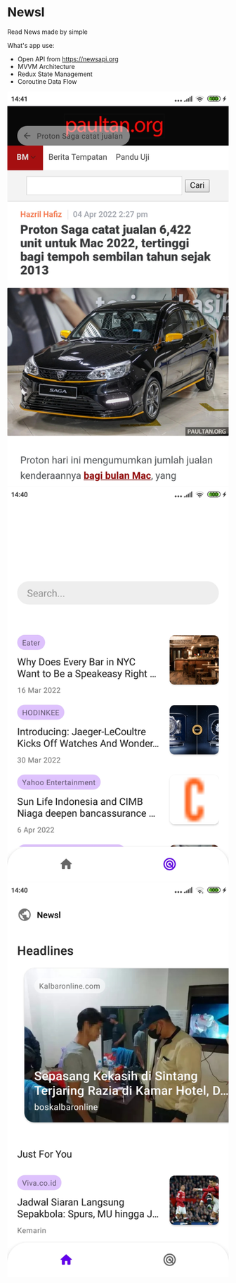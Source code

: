 # Newsl

Read News made by simple

What's app use:
- Open API from https://newsapi.org
- MVVM Architecture
- Redux State Management
- Coroutine Data Flow


![alt text](https://github.com/dadangsetio/Newsl/blob/master/screenshot1.jpg?raw=true)
![alt text](https://github.com/dadangsetio/Newsl/blob/master/screenshot2.jpg?raw=true)
![alt text](https://github.com/dadangsetio/Newsl/blob/master/screenshot3.jpg?raw=true)
